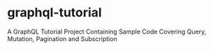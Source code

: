 # graphql-tutorial
A GraphQL Tutorial Project Containing Sample Code Covering Query, Mutation, Pagination and Subscription
